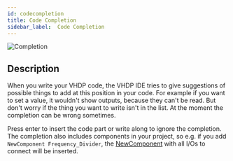 ```yaml
---
id: codecompletion
title: Code Completion
sidebar_label:  Code Completion
---
```


![Completion](/img/ide/Completion.png)

## Description
When you write your VHDP code, the VHDP IDE tries to give suggestions of possible things to add at this position in your code. 
For example if you want to set a value, it wouldn't show outputs, because they can't be read. 
But don't worry if the thing you want to write isn't in the list. At the moment the completion can be wrong sometimes.

Press enter to insert the code part or write along to ignore the completion. 
The completion also includes components in your project, so e.g. if you add `NewComponent Frequency_Divider`, the [NewComponent](/docs/vhdp/structuralsyntax/newcomponent) with all I/Os to connect will be inserted.